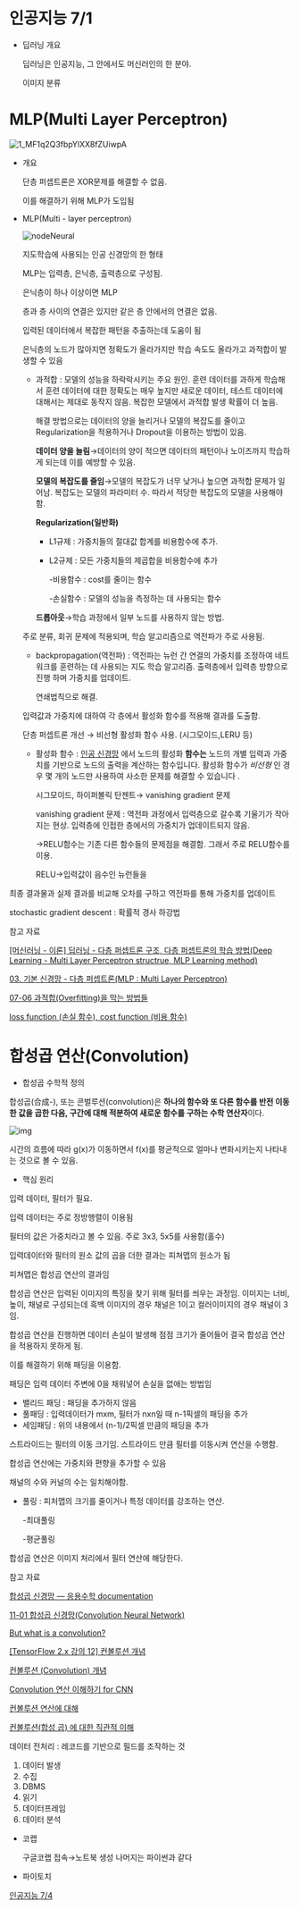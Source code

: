 # 인공지능 7/1

- 딥러닝 개요
    
    딥러닝은 인공지능, 그 안에서도 머신러인의 한 분야.
    
    이미지 분류
    

# MLP(Multi Layer Perceptron)

![1_MF1q2Q3fbpYlXX8fZUiwpA](https://github.com/IMS-STUDY/AI-Study/assets/127017020/88bd69cd-31ad-4daa-83ab-f1646b1be1bd)

- 개요
    
    단층 퍼셉트론은 XOR문제를 해결할 수 없음.
    
    이를 해결하기 위해 MLP가 도입됨
    

- MLP(Multi - layer perceptron)
    
    ![nodeNeural](https://github.com/IMS-STUDY/AI-Study/assets/127017020/bc776428-925c-4673-9b4c-4409719afe9c)
    
    지도학습에 사용되는 인공 신경망의 한 형태
    
    MLP는 입력층, 은닉층, 출력층으로 구성됨.
    
    은닉층이 하나 이상이면 MLP
    
    층과 층 사이의 연결은 있지만 같은 층 안에서의 연결은 없음.
    
    입력된 데이터에서 복잡한 패턴을 추출하는데 도움이 됨
    
    은닉층의 노드가 많아지면 정확도가 올라가지만 학습 속도도 올라가고 과적합이 발생할 수 있음
    
    - 과적합 : 모델의 성능을 하락락시키는 주요 원인. 훈련 데이터를 과하게 학습해서 훈련 데이터에 대한 정확도는 매우 높지만 새로운 데이터, 테스트 데이터에 대해서는 제대로 동작지 않음. 복잡한 모델에서 과적합 발생 확률이 더 높음.
        
        해결 방법으로는 데이터의 양을 늘리거나 모델의 복잡도를 줄이고 Regularization을 적용하거나 Dropout을 이용하는 방법이 있음.
        
        **데이터 양을 늘림**→데이터의 양이 적으면 데이터의 패턴이나 노이즈까지 학습하게 되는데 이를 예방할 수 있음.
        
        **모델의 복잡도를 줄임**→모델의 복잡도가 너무 낮거나 높으면 과적합 문제가 일어남. 복잡도는 모델의 파라미터 수. 따라서 적당한 복잡도의 모델을 사용해야 함.
        
        **Regularization(일반화)**
        
        - L1규제 : 가중치들의 절대값 합계를 비용함수에 추가.
        - L2규제 : 모든 가중치들의 제곱합을 비용함수에 추가
            
            -비용함수 : cost를 줄이는 함수
            
            -손실함수 : 모델의 성능을 측정하는 데 사용되는 함수
            
        
        **드롭아웃**→학습 과정에서 일부 노드를 사용하지 않는 방법. 
        
    
    주로 분류, 회귀 문제에 적용되며, 학습 알고리즘으로 역전파가 주로 사용됨.
    
    - backpropagation(역전파) : 역전파는 뉴런 간 연결의 가중치를 조정하여 네트워크를 훈련하는 데 사용되는 지도 학습 알고리즘. 출력층에서 입력층 방향으로 진행 하며 가중치를 업데이트.
        
        연쇄법칙으로 해결.
        
    
    입력값과 가중치에 대하여 각 층에서 활성화 함수를 적용해 결과를 도출함.
    
    단층 퍼셉트론 개선 → 비선형 활성화 함수 사용. (시그모이드,LERU 등)
    
    - 활성화 함수 : [인공 신경망](https://en.wikipedia.org/wiki/Artificial_neural_network) 에서 노드의 활성화 **함수는** 노드의 개별 입력과 가중치를 기반으로 노드의 출력을 계산하는 함수입니다. 활성화 함수가 *비선형* 인 경우 몇 개의 노드만 사용하여 사소한 문제를 해결할 수 있습니다 .
        
        시그모이드, 하이퍼볼릭 탄젠트→ vanishing gradient 문제
        
        vanishing gradient 문제 : 역전파 과정에서 입력층으로 갈수록 기울기가 작아지는 현상. 입력층에 인접한 층에서의 가중치가 업데이트되지 않음.
        
        →RELU함수는 기존 다른 함수들의 문제점을 해결함. 그래서 주로 RELU함수를 이용.
        
        RELU→입력값이 음수인 뉴런들을
        

최종 결과물과 실제 결과를 비교해 오차를 구하고 역전파를 통해 가중치를 업데이트

stochastic gradient descent : 확률적 경사 하강법

참고 자료

[[머신러닝 - 이론] 딥러닝 - 다층 퍼셉트론 구조, 다층 퍼셉트론의 학습 방법(Deep Learning - Multi Layer Perceptron structrue, MLP Learning method)](https://hi-guten-tag.tistory.com/53)

[03. 기본 신경망 - 다층 퍼셉트론(MLP : Multi Layer Perceptron)](https://wikidocs.net/227541)

[07-06 과적합(Overfitting)을 막는 방법들](https://wikidocs.net/61374)

[loss function (손실 함수), cost function (비용 함수)](https://wikidocs.net/120077)

# 합성곱 연산(Convolution)

- 합성곱 수학적 정의

합성곱(合成-), 또는 콘벌루션(convolution)은 **하나의 함수와 또 다른 함수를 반전 이동한 값을 곱한 다음, 구간에 대해 적분하여 새로운 함수를 구하는 수학 연산자**이다. 

![img](https://github.com/IMS-STUDY/AI-Study/assets/127017020/dbd88406-24e0-4f26-84e4-7be7a0a68fdd)

시간의 흐름에 따라 g(x)가 이동하면서 f(x)를 평균적으로 얼마나 변화시키는지 나타내는 것으로 볼 수 있음.

- 핵심 원리

입력 데이터, 필터가 필요.

입력 데이터는 주로 정방행렬이 이용됨

필터의 값은 가중치라고 볼 수 있음. 주로 3x3, 5x5를 사용함(홀수)

입력데이터와 필터의 원소 값의 곱을 더한 결과는 피쳐맵의 원소가 됨

피쳐맵은 합성곱 연산의 결과임

합성곱 연산은 입력된 이미지의 특징을 찾기 위해 필터를 씌우는 과정임. 이미지는 너비, 높이, 채널로 구성되는데 흑백 이미지의 경우 채널은 1이고 컬러이미지의 경우 채널이 3임.

합성곱 연산을 진행하면 데이터 손실이 발생해 점점 크기가 줄어들어 결국 합성곱 연산을 적용하지 못하게 됨.

이를 해결하기 위해 패딩을 이용함.

패딩은 입력 데이터 주변에 0을 채워넣어 손실을 없애는 방법임

- 밸리드 패딩 : 패딩을 추가하지 않음
- 풀패딩 : 입력데이터가 mxm, 필터가 nxn일 때 n-1픽셀의 패딩을 추가
- 세임패딩 : 위의 내용에서 (n-1)/2픽셀 만큼의 패딩을 추가

스트라이드는 필터의 이동 크기임. 스트라이드 만큼 필터를 이동시켜 연산을 수행함.

합성곱 연산에는 가중치와 편향을 추가할 수 있음

채널의 수와 커널의 수는 일치해야함.

- 풀링 : 피처맵의 크기를 줄이거나 특정 데이터를 강조하는 연산.
    
    -최대풀링
    
    -평균풀링
    

합성곱 연산은 이미지 처리에서 필터 연산에 해당한다.

참고 자료

[합성곱 신경망 — 응용수학  documentation](https://compmath.korea.ac.kr/appmath2022/ConvolutionNN.html)

[11-01 합성곱 신경망(Convolution Neural Network)](https://wikidocs.net/64066)

[But what is a convolution?](https://www.youtube.com/watch?v=KuXjwB4LzSA)

[[TensorFlow 2.x 강의 12] 컨볼루션 개념](https://www.youtube.com/watch?v=63Y4tP_soXc)

[컨볼루션 (Convolution) 개념](https://blog.naver.com/PostView.naver?blogId=beyondlegend&logNo=222256886960)

[Convolution 연산 이해하기 for CNN](https://velog.io/@minchoul2/Convolution-연산-이해하기-for-CNN)

[컨볼루션 연산에 대해](https://kionkim.github.io/2018/06/08/Convolution_arithmetic/)

[컨볼루션(합성 곱) 에 대한 직관적 이해](https://people-analysis.tistory.com/264)

데이터 전처리 : 레코드를 기반으로 필드를 조작하는 것

1. 데이터 발생
2. 수집
3. DBMS
4. 읽기
5. 데이터프레임
6. 데이터 분석
- 코랩
    
    구글코랩 접속→노트북 생성 나머지는 파이썬과 같다
    
- 파이토치
    
    

[인공지능 7/4](https://www.notion.so/7-4-377925fcbc2246ccb25e480e5a26aaaa?pvs=21)